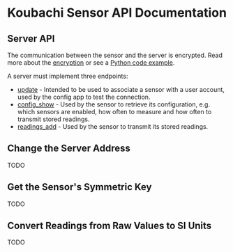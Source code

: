 # Koubachi Sensor API Documentation

## Server API

The communication between the sensor and the server is encrypted. Read
more about the [encryption](encryption.md) or see a [Python code
example](encryption_code_example.py).

A server must implement three endpoints:

* [update](update.md) - Intended to be used to associate a sensor with a
  user account, used by the config app to test the connection.
* [config_show](config_show.md) - Used by the sensor to retrieve its
  configuration, e.g. which sensors are enabled, how often to measure
  and how often to transmit stored readings.
* [readings_add](readings_add.md) - Used by the sensor to transmit its
  stored readings.

## Change the Server Address

TODO

## Get the Sensor's Symmetric Key

TODO

## Convert Readings from Raw Values to SI Units

TODO

